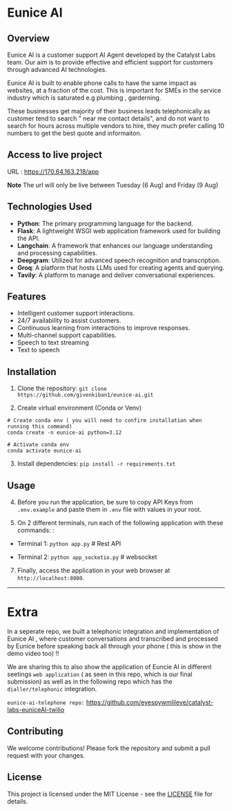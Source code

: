 ﻿# Eunice AI

## Overview

Eunice AI is a customer support AI Agent developed by the Catalyst Labs team. Our aim is to provide effective and efficient support for customers through advanced AI technologies.

Eunice AI is built to enable phone calls to have the same impact as websites, at a fraction of the cost. This is important for SMEs in the service industry which is saturated e.g plumbing , garderning. 

These businesses get majority of their business leads telephonically as customer tend to search "<name> near me contact details", and do not want to search for hours across multiple vendors to hire, they much prefer calling 10 numbers to get the best quote and informaiton. 

## Access to live project 
URL : https://170.64.163.218/app

**Note** The url will only be live between Tuesday (6 Aug)  and Friday (9 Aug)

## Technologies Used

- **Python**: The primary programming language for the backend.
- **Flask**: A lightweight WSGI web application framework used for building the API.
- **Langchain**: A framework that enhances our language understanding and processing capabilities.
- **Deepgram**: Utilized for advanced speech recognition and transcription.
- **Groq**: A platform that hosts LLMs used for creating agents and querying.
- **Tavily**: A platform to manage and deliver conversational experiences.
 
## Features

- Intelligent customer support interactions.
- 24/7 availability to assist customers.
- Continuous learning from interactions to improve responses.
- Multi-channel support capabilities.
- Speech to text streaming
- Text to speech

## Installation

1. Clone the repository:
   `git clone https://github.com/givenkiban1/eunice-ai.git`

2. Create virtual environment (Conda or Venv)
```
# Create conda env ( you will need to confirm installation when running this command) 
conda create -n eunice-ai python=3.12

# Activate conda env
conda activate eunice-ai
```

3. Install dependencies:
   `pip install -r requirements.txt`

## Usage

4. Before you run the application, be sure to copy API Keys from `.env.example` and paste them in `.env` file with values in your root.

5. On 2 different terminals, run each of the following application with these commands: :
- Terminal 1: `python app.py` # Rest API

- Terminal 2: `python app_socketio.py` # websocket

7. Finally, access the application in your web browser at `http://localhost:8080`.
   
---
# Extra 

In a seperate repo, we built a telephonic integration and implementation of Eunice AI , where customer conversations and transcribed and processed by Eunice before speaking back all through your phone ( this is show in the demo video too) !! 

We are sharing this to also show the application of Euncie AI in different seetings `web application` ( as seen in this repo, which is our final submission) as well as in the following repo which has the `dialler/telephonic` integration. 

`eunice-ai-telephone repo:` https://github.com/eyespywmlileye/catalyst-labs-euniceAI-twilio 

## Contributing

We welcome contributions! Please fork the repository and submit a pull request with your changes.

## License

This project is licensed under the MIT License - see the [LICENSE](LICENSE) file for details.
